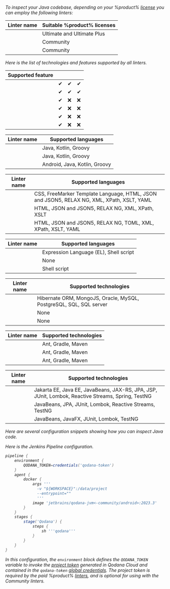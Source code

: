 [//]: # (title: Inspect Java code)

<var name="JenkinsCred" value="https://www.jenkins.io/doc/book/using/using-credentials/#adding-new-global-credentials"/>
<var name="docker-image" value="jetbrains/qodana-jvm&lt;-community/android&gt;:2023.3"/>

To inspect your Java codebase, depending on your %product% [license](pricing.md) you can employ the following linters: 

<tabs>
<tab id="inspect-java-code-linters" title="Linters">

| Linter name                | Suitable %product% licenses |
|----------------------------|-----------------------------|
| [](qodana-jvm.md)          | Ultimate and Ultimate Plus  |
| [](qodana-jvm-community.md)| Community                   |
| [](qodana-jvm-android.md)  | Community                   |

</tab>
<tab id="inspect-java-code-techs" title="Supported technologies and features">
<p>Here is the list of technologies and features supported by all linters.</p>
<tabs>
<tab id="inspect-java-code-techs-features" title="Features">

| Supported feature            | [](qodana-jvm.md) | [](qodana-jvm-community.md) | [](qodana-jvm-android.md) |
|------------------------------|-------------------|-----------------------------|---------------------------|
| [](baseline.xml)             | &#x2714;          | &#x2714;                    | &#x2714;                  |
| [](quality-gate.xml)         | &#x2714;          | &#x2714;                    | &#x2714;                  |
| [](code-coverage.md)         | &#x2714;          | &#x274c;                    | &#x274c;                  |
| [](license-audit.xml)        | &#x2714;          | &#x274c;                    | &#x274c;                  |
| [](quick-fix.md)             | &#x2714;          | &#x274c;                    | &#x274c;                  |
| [](vulnerability-checker.md) | &#x2714;          | &#x274c;                    | &#x274c;                  |

</tab>
<tab id="inspect-java-code-techs-pls" title="Programming languages">

| Linter name                | Supported languages           |
|----------------------------|-------------------------------|
| [](qodana-jvm.md)          | Java, Kotlin, Groovy          |
| [](qodana-jvm-community.md)| Java, Kotlin, Groovy          |
| [](qodana-jvm-android.md)  | Android, Java, Kotlin, Groovy |

</tab>
<tab id="inspect-java-code-techs-markup" title="Markup languages">

| Linter name                | Supported languages                                                                       |
|----------------------------|-------------------------------------------------------------------------------------------|
| [](qodana-jvm.md)          | CSS, FreeMarker Template Language, HTML, JSON and JSON5, RELAX NG, XML, XPath, XSLT, YAML |
| [](qodana-jvm-community.md)| HTML, JSON and JSON5, RELAX NG, XML, XPath, XSLT                                          |
| [](qodana-jvm-android.md)  | HTML, JSON and JSON5, RELAX NG, TOML, XML, XPath, XSLT, YAML                              |

</tab>
<tab id="inspect-java-code-techs-scripting" title="Scripting languages">

| Linter name                | Supported languages                    |
|----------------------------|----------------------------------------|
| [](qodana-jvm.md)          | Expression Language (EL), Shell script |
| [](qodana-jvm-community.md)| None                                   |
| [](qodana-jvm-android.md)  | Shell script                           |

</tab>
<tab id="inspect-java-code-techs-db" title="Databases and ORM">

| Linter name                  | Supported technologies                                             |
|------------------------------|--------------------------------------------------------------------|
| [](qodana-jvm.md)            | Hibernate ORM, MongoJS, Oracle, MySQL, PostgreSQL, SQL, SQL server |
| [](qodana-jvm-community.md)  | None                                                               |
| [](qodana-jvm-android.md)    | None                                                               |

</tab>
<tab id="inspect-java-code-techs-build" title="Build management">

| Linter name                | Supported technologies |
|----------------------------|------------------------|
| [](qodana-jvm.md)          | Ant, Gradle, Maven     |
| [](qodana-jvm-community.md)| Ant, Gradle, Maven     |
| [](qodana-jvm-android.md)  | Ant, Gradle, Maven     |

</tab>
<tab id="inspect-java-code-techs-frameworks" title="Frameworks and libraries">

| Linter name                   | Supported technologies                                                                              |
|-------------------------------|-----------------------------------------------------------------------------------------------------|
| [](qodana-jvm.md)             | Jakarta EE, Java EE, JavaBeans, JAX-RS, JPA, JSP, JUnit, Lombok, Reactive Streams, Spring, TestNG   |
| [](qodana-jvm-community.md)   | JavaBeans, JPA, JUnit, Lombok, Reactive Streams, TestNG                                             |
| [](qodana-jvm-android.md)     | JavaBeans, JavaFX, JUnit, Lombok, TestNG                                                            |

</tab>
</tabs>
</tab>
</tabs>


Here are several configuration snippets showing how you can inspect Java code.

<!-- I need to modify all these tabs accordingly -->

<tabs>
<tab id="inspect-java-code-github" title="GitHub Actions">
    <include src="lib_qd.xml" include-id="github-basic-configuration"/>
</tab>
<tab id="inspect-java-code-jenkins" title="Jenkins">

Here is the Jenkins Pipeline configuration.

```groovy
pipeline {
    environment {
        QODANA_TOKEN=credentials('qodana-token')
    }
    agent {
        docker {
            args '''
              -v "${WORKSPACE}":/data/project
              --entrypoint=""
              '''
            image 'jetbrains/qodana-jvm<-community/android>:2023.3'
        }
    }
    stages {
        stage('Qodana') {
            steps {
                sh '''qodana'''
            }
        }
    }
}
```

In this configuration, the `environment` block defines the `QODANA_TOKEN` variable to invoke the
[project token](project-token.md) generated in Qodana Cloud and contained in
the `qodana-token` [global credentials](%JenkinsCred%). The project token is required by the paid %product%
[linters](pricing.md#pricing-linters-licenses), and is optional for using with the Community linters.

</tab>
<tab id="inspect-python-code-local" title="Run locally">
<include src="lib_qd.xml" include-id="qodana-cli-quickstart" use-filter="jvm-only,empty"/>
</tab>
</tabs>



